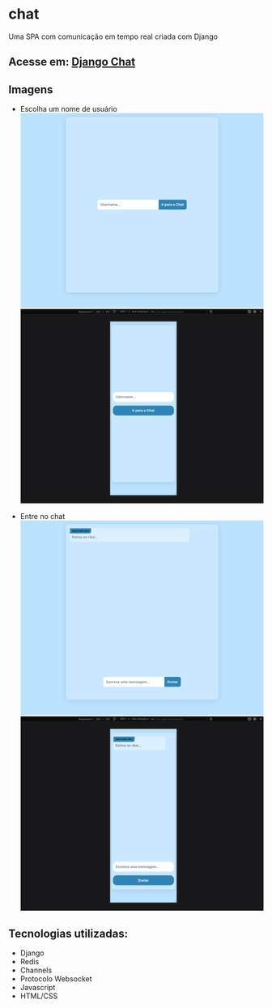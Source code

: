 # chat
Uma SPA com comunicação em tempo real criada com Django
## Acesse em: <a href="https://django-chat.up.railway.app">Django Chat</a>

## Imagens
* Escolha um nome de usuário
![username PC](./readme_images/username_pc.png)
![username mobile](./readme_images/username_mobile.png)

* Entre no chat
![Entrou no chat](./readme_images/entrou_no_chat_pc.png)
![Entrou no chat](./readme_images/entrou_no_chat_mobile.png)

## Tecnologias utilizadas:
* Django
* Redis
* Channels
* Protocolo Websocket
* Javascript
* HTML/CSS
